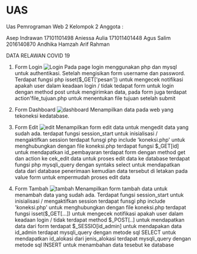 # UAS

Uas Pemrograman Web 2 Kelompok 2 Anggota :

Asep Indrawan 17101101498
Aniessa Aulia 171011401448
Agus Salim 2016140870
Andhika Hamzah
Arif Rahman

DATA RELAWAN COVID 19

1. Form Login
![Login](https://user-images.githubusercontent.com/62058874/87854352-92b7e480-c93b-11ea-99fb-565b3b4b8f56.png)
Pada page login menggunakan php dan mysql untuk authentikasi. Setelah mengisikan form username dan password. 
Terdapat fungsi php isset($_GET['pesan']) untuk mengecek notifikasi apakah user dalam keadaan login / tidak
tedapat form untuk login dengan method post untuk mengirimkan data, pada form juga terdapat action'file_tujuan.php untuk menentukan file tujuan setelah submit


2. Form Dashboard
![dashboard](https://user-images.githubusercontent.com/62058874/87854477-87b18400-c93c-11ea-8a23-bc377bd5e6e9.png)
Menampilkan data pada web yang tekoneksi kedatabase.


3. Form Edit
![edit](https://user-images.githubusercontent.com/62058874/87854489-95ffa000-c93c-11ea-9efa-d5aaffd216f2.png)
Menampilkan form edit data untuk mengedit data yang sudah ada.
terdapat fungsi session_start untuk inisialisasi / mengaktifkan session
terdapat funsgi php include 'koneksi.php' untuk menghubungkan dengan file koneksi.php
terdapat fungsi $_GET[id] untuk mendapatkan id_pembayaran
terdapat form dengan method get dan action ke cek_edit data untuk proses edit data ke database
terdapat fungsi php mysqli_query dengan syntaks select untuk mendapatkan data dari database penerimaan kemudian data
tersebut di letakan pada value form untuk empermudah proses edit data


4. Form Tambah
![tambah](https://user-images.githubusercontent.com/62058874/87854493-9bf58100-c93c-11ea-8f2e-899992481013.png)
Menampilkan form tambah data untuk menambah data yang sudah ada.
Terdapat fungsi session_start untuk inisialisasi / mengaktifkan session
terdapat funsgi php include 'koneksi.php' untuk menghubungkan dengan file koneksi.php
terdapat fungsi isset($_GET[...]) untuk mengecek notifikasi apakah user dalam keadaan login / tidak
terdapat method $_POST[..] untuk mendapatkan data dari form
terdapat $_SESSIO[id_admin] untuk mendapakan data id_admin
terdapat mysqli_query dengan metode sql SELECT untuk mendapatkan id_alokasi dari jenis_alokasi
terdapat mysqli_query dengan metode sql INSERT untuk menambahan data tesebut ke database
